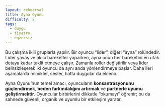 ```yaml
---
layout: rehearsal
title: Ayna Oyunu
difficulty: 2
tags:
  - duygu
  - tiyatro
  - egzersiz
---
```

Bu çalışma ikili gruplarla yapılır. Bir oyuncu “lider”, diğeri “ayna” rolündedir. Lider yavaş ve akıcı hareketler yaparken, ayna onun her hareketini en ufak detaya kadar taklit etmeye çalışır. Zamanla roller değiştirilir veya lider belirsizleşerek iki oyuncu da aynı anda yönlendirmeye başlar. Daha ileri aşamalarda mimikler, sesler, hatta duygular da eklenir.

Ayna Oyunu’nun temel amacı, oyuncuların **konsantrasyonunu güçlendirmek**, **beden farkındalığını artırmak** ve **partnerle uyumu geliştirmektir**. Oyuncular birbirlerini dikkatle “okumayı” öğrenir; bu da sahnede güvenli, organik ve uyumlu bir etkileşim yaratır.
